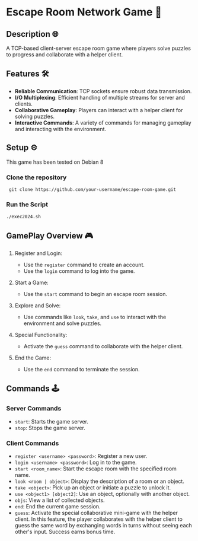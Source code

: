 # Escape Room Network Game 🎲

## Description 🌐
A TCP-based client-server escape room game where players solve puzzles to progress and collaborate with a helper client.

## Features 🛠
- **Reliable Communication**: TCP sockets ensure robust data transmission.
- **I/O Multiplexing**: Efficient handling of multiple streams for server and clients.
- **Collaborative Gameplay**: Players can interact with a helper client for solving puzzles.
- **Interactive Commands**: A variety of commands for managing gameplay and interacting with the environment.
## Setup ⚙
This game has been tested on Debian 8
### Clone the repository
``` git clone https://github.com/your-username/escape-room-game.git```
### Run the Script
```bash
./exec2024.sh
```
## GamePlay Overview 🎮
1. Register and Login:
   - Use the `register` command to create an account.
   - Use the `login` command to log into the game.
   
2. Start a Game:
   - Use the `start` command to begin an escape room session.
   
3. Explore and Solve:
   - Use commands like `look`, `take`, and `use` to interact with the environment and solve puzzles.

4. Special Functionality:
   - Activate the `guess` command to collaborate with the helper client.

5. End the Game:
   - Use the `end` command to terminate the session.

## Commands 🕹
### Server Commands
- `start`: Starts the game server.
- `stop`: Stops the game server.
### Client Commands
- `register <username> <password>`: Register a new user.
- `login <username> <password>`: Log in to the game.
- `start <room_name>`: Start the escape room with the specified room name.
- `look <room | object>`: Display the description of a room or an object.
- `take <object>`: Pick up an object or initiate a puzzle to unlock it.
- `use <object1> [object2]`: Use an object, optionally with another object.
- `objs`: View a list of collected objects.
- `end`: End the current game session.
- `guess`: Activate the special collaborative mini-game with the helper client. 
       In this feature, the player collaborates with the helper client to guess the same word 
       by exchanging words in turns without seeing each other's input. Success earns bonus time.


